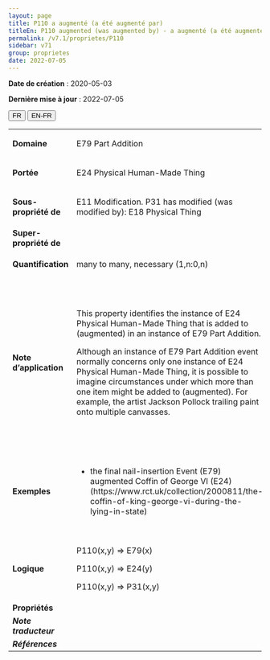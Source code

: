```yaml
---
layout: page
title: P110 a augmenté (a été augmenté par)
titleEn: P110 augmented (was augmented by) - a augmenté (a été augmenté par)
permalink: /v7.1/proprietes/P110
sidebar: v71
group: proprietes
date: 2022-07-05
---
```


**Date de création** : 2020-05-03

**Dernière mise à jour** : 2022-07-05

<div class="lang-buttons">
  <button id="fr" class="activate">FR</button>
  <button id="en-fr">EN-FR</button>
</div>

<table>
				<tbody>
				<tr>
					<td><strong>Domaine</strong></td>
					<td class="en"><p>E79 Part Addition</p>
							</td>
						<td><p><code class="language-plaintext highlighter-rouge">E79_Ajout_d'élément</code></p>
							</td>
						</tr>
					<tr>
					<td><strong>Portée</strong></td>
					<td class="en"><p>E24 Physical Human-Made Thing</p>
							</td>
						<td><p><code class="language-plaintext highlighter-rouge">E24_Chose_matérielle_élaborée_par_l’humain</code></p>
							</td>
						</tr>
					<tr>
					<td><strong>Sous-propriété de</strong></td>
					<td class="en"><p>E11 Modification. P31 has modified (was modified by): E18 Physical Thing</p>
							</td>
						<td><p><code class="language-plaintext highlighter-rouge">E11_Modification</code>. <code class="language-plaintext highlighter-rouge">P31_a_modifié (a_été_modifié_par)</code> : <code class="language-plaintext highlighter-rouge">E18_Chose_matérielle</code></p>
							</td>
						</tr>
					<tr>
					<td><strong>Super-propriété de</strong></td>
					<td class="en"><p></p>
							</td>
						<td><p></p>
							</td>
						</tr>
					<tr>
					<td><strong>Quantification</strong></td>
					<td class="en"><p>many to many, necessary (1,n:0,n)</p>
							</td>
						<td><p>plusieurs à plusieurs, nécessaire (1,n:0,n)</p>
							</td>
						</tr>
					<tr>
					<td><strong>Note d’application</strong></td>
					<td class="en"><p>This property identifies the instance of E24 Physical Human-Made Thing that is added to (augmented) in an instance of E79 Part Addition.</p>
							<p></p>
							<p>Although an instance of E79 Part Addition event normally concerns only one instance of E24 Physical Human-Made Thing, it is possible to imagine circumstances under which more than one item might be added to (augmented). For example, the artist Jackson Pollock trailing paint onto multiple canvasses.</p>
							</td>
						<td><p>Cette propriété identifie l'instance de <code class="language-plaintext highlighter-rouge">E24_Chose_matérielle_élaborée_par_l’humain</code> qui reçoit un ajout (est augmentée) par une instance de <code class="language-plaintext highlighter-rouge">E79_Ajout_d'élément</code>.</p>
							<p></p>
							<p>Bien qu'une instance de <code class="language-plaintext highlighter-rouge">E79_Ajout_d'élément</code> ne concerne normalement qu'une instance de <code class="language-plaintext highlighter-rouge">E24_Chose_matérielle_élaborée_par_l’humain</code>, il est possible d'imaginer des circonstances au cours desquelles plus d'un élément pourrait recevoir un ajout (être augmenté) [n.d.t. par une seule instance de <code class="language-plaintext highlighter-rouge">E79_Ajout_d'élément</code>]. Par exemple, l’artiste Jackson Pollock a effectué des traînées de peinture sur plusieurs toiles en même temps.</p>
							</td>
						</tr>
					<tr>
					<td><strong>Exemples</strong></td>
					<td class="en"><ul><li><p>the final nail-insertion Event (E79) augmented Coffin of George VI (E24) (https://www.rct.uk/collection/2000811/the-coffin-of-king-george-vi-during-the-lying-in-state)</p>
							</li>
									</ul></td>
						<td><ul><li><p>L’évènement d’insertion du dernier clou (<code class="language-plaintext highlighter-rouge">E79_Ajout_d'élément</code>) a augmenté (<code class="language-plaintext highlighter-rouge">P110_a_augmenté</code>) le cercueil de George VI (<code class="language-plaintext highlighter-rouge">E24_Chose_matérielle_élaborée_par_l’humain</code>) (https://www.rct.uk/collection/2000811/the-coffin-of-king-george-vi-during-the-lying-in-state)</p>
							</li>
									</ul></td>
						</tr>
					<tr>
					<td><strong>Logique</strong></td>
					<td class="en"><p>P110(x,y) ⇒ E79(x)</p>
							<p>P110(x,y) ⇒ E24(y)</p>
							<p>P110(x,y) ⇒ P31(x,y)</p>
							</td>
						<td><p>P110(x,y) ⇒ E79(x)</p>
							<p>P110(x,y) ⇒ E24(y)</p>
							<p>P110(x,y) ⇒ P31(x,y)</p>
							</td>
						</tr>
					<tr>
					<td><strong>Propriétés</strong></td>
					<td class="en"><p></p>
							</td>
						<td><p></p>
							</td>
						</tr>
					<tr>
					<td><strong><em>Note traducteur</em></strong></td>
					<td colspan="2"><p></p>
							</td>
						</tr>
					<tr>
					<td><strong><em>Références</em></strong></td>
					<td colspan="2"><p><em></em></p>
							</td>
						</tr>
					</tbody>
				</table>
				